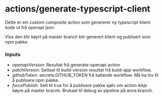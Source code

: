 actions/generate-typescript-client
==================================

Dette er ein custom composite action som genererer ny typescript klient kode ut frå openapi json.

Viss den blir køyrt på master branch blir generert klient og publisert som npm pakke.

### Inputs

- _openapiVersion_: Resultat frå generate-openapi action
- _patchVersion_: Settast til build-version resultat frå build-app workflow.
- _githubToken_: secrets.GITHUB_TOKEN frå kallande workflow. Må ha lov til å publisere npm pakke.
- _forcePublish_: Sett til true for å publisere pakke sjølv om action ikkje køyre på master bracnh. Brukast til debug av pipeline på anna branch.

